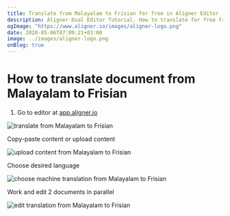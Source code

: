 ```yaml
---
title: Translate from Malayalam to Frisian for free in Aligner Editor
description: Aligner Dual Editor Tutorial. How to translate for free from Malayalam to Frisian. Aligner is multilingual document management platform. 
ogImage: "https://www.aligner.io/images/aligner-logo.png"
date: 2020-05-06T07:09:21+03:00
image: ../images/aligner-logo.png
onBlog: true
---
```


# How to translate document from Malayalam to Frisian

1. Go to editor at [app.aligner.io](https://app.aligner.io "Aligner App web page")

![translate from Malayalam to Frisian](../aligner-blank-editor.png "translate from Malayalam to Frisian")

Copy-paste content or upload content

![upload content from Malayalam to Frisian](../aligner-uploaded-document.png "upload content from Malayalam to Frisian")

Choose desired language

![choose machine translation from Malayalam to Frisian](../aligner-language-dropdown.png "choose machine translation from Malayalam to Frisian")

Work and edit 2 documents in parallel

![edit translation from Malayalam to Frisian](../aligner-double-sitded-editor.png "edit translation from Malayalam to Frisian")

